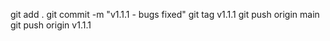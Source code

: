 git add .
git commit -m "v1.1.1 - bugs fixed"
git tag v1.1.1
git push origin main
git push origin v1.1.1